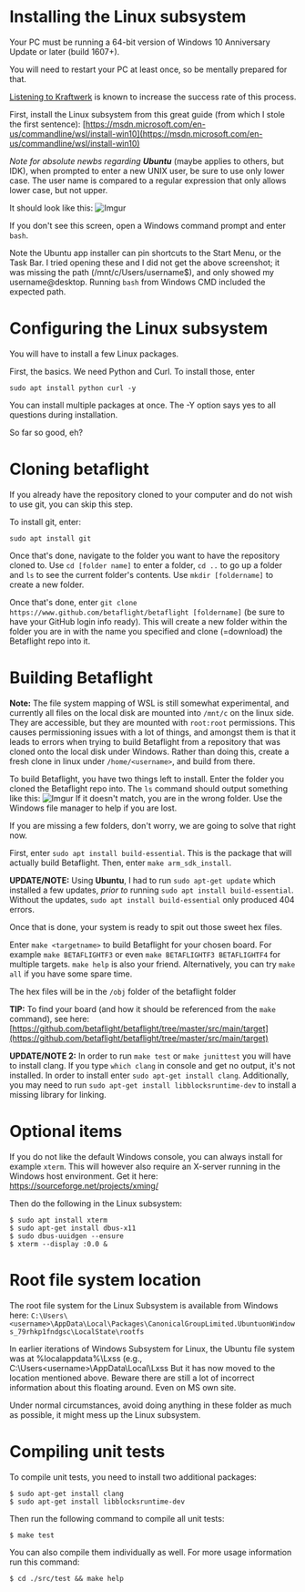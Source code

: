 # Installing the Linux subsystem

Your PC must be running a 64-bit version of Windows 10 Anniversary Update or later (build 1607+).

You will need to restart your PC at least once, so be mentally prepared for that.

[Listening to Kraftwerk](https://www.youtube.com/watch?v=OQIYEPe6DWY) is known to increase the success rate of this process.

First, install the Linux subsystem from this great guide (from which I stole the first sentence): [https://msdn.microsoft.com/en-us/commandline/wsl/install-win10](https://msdn.microsoft.com/en-us/commandline/wsl/install-win10)

_Note for absolute newbs regarding **Ubuntu**_ (maybe applies to others, but IDK), when prompted to enter a new UNIX user, be sure to use only lower case. The user name is compared to a regular expression that only allows lower case, but not upper.

It should look like this:
![Imgur](https://i.imgur.com/uj0QPQY.jpg)

If you don't see this screen, open a Windows command prompt and enter  `bash`.

Note the Ubuntu app installer can pin shortcuts to the Start Menu, or the Task Bar. I tried opening these and I did not get the above screenshot; it was missing the path (/mnt/c/Users/username$), and only showed my username@desktop. Running `bash` from Windows CMD included the expected path. 

# Configuring the Linux subsystem

You will have to install a few Linux packages.

First, the basics. We need Python and Curl. To install those, enter

`sudo apt install python curl -y`

You can install multiple packages at once. The -Y option says yes to all questions during installation.

So far so good, eh?

# Cloning betaflight

If you already have the repository cloned to your computer and do not wish to use git, you can skip this step.

To install git, enter:

`sudo apt install git`

Once that's done, navigate to the folder you want to have the repository cloned to. Use `cd [folder name]` to enter a folder, `cd ..` to go up a folder and `ls` to see the current folder's contents. Use `mkdir [foldername]` to create a new folder.

Once that's done, enter `git clone https://www.github.com/betaflight/betaflight [foldername]` (be sure to have your GitHub login info ready). This will create a new folder within the folder you are in with the name you specified and clone (=download) the Betaflight repo into it.

# Building Betaflight

**Note:** The file system mapping of WSL is still somewhat experimental, and currently all files on the local disk are mounted into `/mnt/c` on the linux side. They are accessible, but they are mounted with `root:root` permissions. This causes permissioning issues with a lot of things, and amongst them is that it leads to errors when trying to build Betaflight from a repository that was cloned onto the local disk under Windows. Rather than doing this, create a fresh clone in linux under `/home/<username>`, and build from there.

To build Betaflight, you have two things left to install. Enter the folder you cloned the Betaflight repo into. The `ls` command should output something like this:
![Imgur](https://i.imgur.com/Kd65LfN.jpg)
If it doesn't match, you are in the wrong folder. Use the Windows file manager to help if you are lost.

If you are missing a few folders, don't worry, we are going to solve that right now.

First, enter `sudo apt install build-essential`. This is the package that will actually build Betaflight. Then, enter `make arm_sdk_install`.

**UPDATE/NOTE:** Using **Ubuntu**, I had to run `sudo apt-get update` which installed a few updates, _prior to_ running `sudo apt install build-essential`. Without the updates, `sudo apt install build-essential` only produced 404 errors.

Once that is done, your system is ready to spit out those sweet hex files.

Enter `make <targetname>` to build Betaflight for your chosen board. For example `make BETAFLIGHTF3` or even `make BETAFLIGHTF3 BETAFLIGHTF4` for multiple targets. `make help` is also your friend. 
Alternatively, you can try `make all` if you have some spare time.

The hex files will be in the `/obj` folder of the betaflight folder

**TIP:** To find your board (and how it should be referenced from the `make` command), see here: [https://github.com/betaflight/betaflight/tree/master/src/main/target](https://github.com/betaflight/betaflight/tree/master/src/main/target)

**UPDATE/NOTE 2:** In order to run `make test` or `make junittest` you will have to install clang. If you type `which clang` in console and get no output, it's not installed. In order to install enter `sudo apt-get install clang`. Additionally, you may need to run `sudo apt-get install libblocksruntime-dev` to install a missing library for linking.

# Optional items

If you do not like the default Windows console, you can always install for example `xterm`. This will however also require an X-server running in the Windows host environment. Get it here: https://sourceforge.net/projects/xming/

Then do the following in the Linux subsystem:


`$ sudo apt install xterm`   
`$ sudo apt-get install dbus-x11`   
`$ sudo dbus-uuidgen --ensure`   
`$ xterm --display :0.0 &`   

# Root file system location

The root file system for the Linux Subsystem is available from Windows here: 
`C:\Users\<username>\AppData\Local\Packages\CanonicalGroupLimited.UbuntuonWindows_79rhkp1fndgsc\LocalState\rootfs`

In earlier iterations of Windows Subsystem for Linux, the Ubuntu file system was at %localappdata%\Lxss (e.g., C:\Users\<username>\AppData\Local\Lxss But it has now moved to the location mentioned above. Beware there are still a lot of incorrect information about this floating around. Even on MS own site. 

Under normal circumstances, avoid doing anything in these folder as much as possible, it might mess up the Linux subsystem.

# Compiling unit tests

To compile unit tests, you need to install two additional packages:


`$ sudo apt-get install clang`   
`$ sudo apt-get install libblocksruntime-dev`

Then run the following command to compile all unit tests:


`$ make test`

You can also compile them individually as well. For more usage information run this command:


`$ cd ./src/test && make help`
